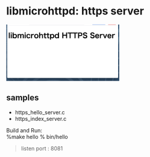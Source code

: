 libmicrohttpd: https server
===============

<img src="https://raw.githubusercontent.com/ohwada/MAC_cpp_Samples/master/libmicrohttpd/screenshot/https_index_server.png" width="300" />

## samples
- https_hello_server.c
- https_index_server.c

 
Build and Run:  
%make hello
% bin/hello
> listen port : 8081 
